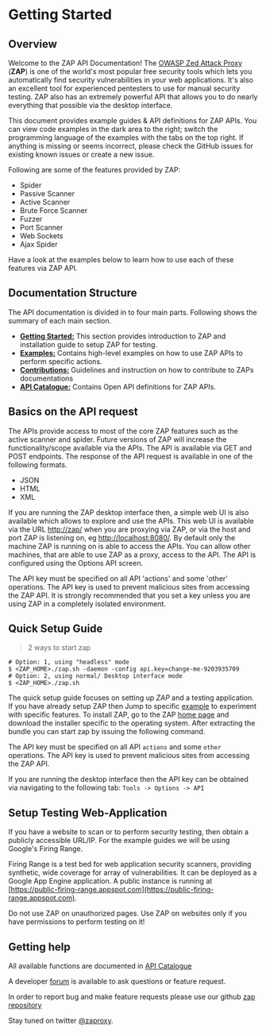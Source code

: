 <a name="welcome"></a>Getting Started
=====================

Overview
--------

Welcome to the ZAP API Documentation! The [OWASP Zed Attack Proxy](https://www.owasp.org/index.php/OWASP_Zed_Attack_Proxy_Project) (**ZAP**) 
is one of the world's most popular free security tools which lets you automatically find security 
vulnerabilities in your web applications. It's also an excellent tool for experienced pentesters to use for manual security testing. ZAP also has an extremely powerful API that allows you 
to do nearly everything that possible via the desktop interface.

This document provides example guides & API definitions for ZAP APIs. You can view code examples in the dark area to 
the right; switch the programming language of the examples with the tabs on the top right. If anything is missing or seems 
incorrect, please check the GitHub issues for existing known issues or create a new issue.


Following are some of the features provided by ZAP:

* Spider
* Passive Scanner
* Active Scanner
* Brute Force Scanner
* Fuzzer
* Port Scanner
* Web Sockets
* Ajax Spider

Have a look at the examples below to learn how to use each of these features via ZAP API.

Documentation Structure
---------------

The API documentation is divided in to four main parts. Following shows the summary of each main section.

* [**Getting Started:**](#welcome) This section provides introduction to ZAP and installation guide to setup ZAP for testing.
* [**Examples:**](#examples) Contains high-level examples on how to use ZAP APIs to perform specific actions.
* [**Contributions:**](#contribution) Guidelines and instruction on how to contribute to ZAPs documentations
* [**API Catalogue:**](#api_catalogue) Contains Open API definitions for ZAP APIs. 

Basics on the API request
-------------------------

The APIs provide access to most of the core ZAP features such as the active scanner and spider. Future versions of ZAP 
will increase the functionality/scope available via the APIs. The API is available via GET and POST endpoints. 
The response of the API request is available in one of the following formats.

- JSON 
- HTML
- XML

If you are running the ZAP desktop interface then, a simple web UI is also available which allows to explore and use the APIs. 
This web UI is available via the URL [http://zap/](http://zap/) when you are proxying via ZAP, or via the host and port ZAP 
is listening on, eg [http://localhost:8080/](http://localhost:8080/). By default only the machine ZAP is running on is able 
to access the APIs. You can allow other machines, that are able to use ZAP as a proxy, access to the API. The API is configured 
using the Options API screen.

<aside class="notice">
The API key must be specified on all API 'actions' and some 'other' operations. The API key is used to prevent malicious 
sites from accessing the ZAP API. It is strongly recommended that you set a key unless you are using ZAP in a completely 
isolated environment.
</aside>

Quick Setup Guide
---------------


> 2 ways to start zap

``` shell
# Option: 1, using "headless" mode
$ <ZAP_HOME>./zap.sh -daemon -config api.key=change-me-9203935709
# Option: 2, using normal/ Desktop interface mode
$ <ZAP_HOME>./zap.sh
```

The quick setup guide focuses on setting up _ZAP_ and a testing application. If you have already setup ZAP then Jump to 
specific [example](#examples) to experiment with specific features. To install ZAP, go to the ZAP 
[home page](https://github.com/zaproxy/zaproxy/wiki/Downloads) and download the installer specific to the 
operating system. After extracting the bundle you can start zap by issuing the following command.

The API key must be specified on all API `actions` and some `other` operations. The API key is used to prevent malicious 
sites from accessing the ZAP API. 

If you are running the desktop interface then the API key can be obtained via navigating to the following tab: `Tools -> Options -> API`

Setup Testing Web-Application
---------------

If you have a website to scan or to perform security testing, then obtain a publicly accessible URL/IP. For the example guides we will be using 
Google's Firing Range.

Firing Range is a test bed for web application security scanners, providing synthetic, wide coverage for array of vulnerabilities.
It can be deployed as a Google App Engine application. A public instance is running at [https://public-firing-range.appspot.com](https://public-firing-range.appspot.com).


<aside class="warning">
Do not use ZAP on unauthorized pages. Use ZAP on websites only if you have permissions to perform testing on it!
</aside>

Getting help
------------

All available functions are documented in [API Catalogue](#interface)

A developer [forum](https://groups.google.com/d/forum/zaproxy-develop) is available to ask questions or feature request.

In order to report bug and make feature requests please use our github [zap repository](https://github.com/zaproxy/zaproxy/issues)

Stay tuned on twitter [@zaproxy](https://twitter.com/zaproxy).
